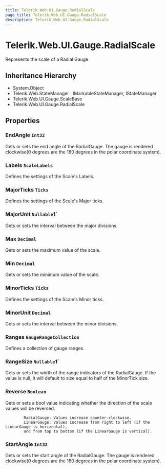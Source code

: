 ```yaml
---
title: Telerik.Web.UI.Gauge.RadialScale
page_title: Telerik.Web.UI.Gauge.RadialScale
description: Telerik.Web.UI.Gauge.RadialScale
---
```


# Telerik.Web.UI.Gauge.RadialScale

Represents the scale of a Radial Gauge.

## Inheritance Hierarchy

* System.Object
* Telerik.Web.StateManager : IMarkableStateManager, IStateManager
* Telerik.Web.UI.Gauge.ScaleBase
* Telerik.Web.UI.Gauge.RadialScale

## Properties

###  EndAngle `Int32`

Gets or sets the end angle of the RadialGauge.
            The gauge is rendered clockwise(0 degrees are the 180 degrees in the polar coordinate system).

###  Labels `ScaleLabels`

Defines the settings of the Scale's Labels.

###  MajorTicks `Ticks`

Defines the settings of the Scale's Major ticks.

###  MajorUnit `Nullable`1`

Gets or sets the interval between the major divisions.

###  Max `Decimal`

Gets or sets the maximum value of the scale.

###  Min `Decimal`

Gets or sets the minimum value of the scale.

###  MinorTicks `Ticks`

Defines the settings of the Scale's Minor ticks.

###  MinorUnit `Decimal`

Gets or sets the interval between the minor divisions.

###  Ranges `GaugeRangeCollection`

Defines a collection of gauge ranges.

###  RangeSize `Nullable`1`

Gets or sets the width of the range indicators of the RadialGauge.
            If the value is null, it will default to size equal to half of the MinorTick size.

###  Reverse `Boolean`

Gets or sets a bool value indicating whether the direction of the scale values will be reversed.
            
            RadialGauge: Values increase counter-clockwise.
            LinearGauge: Values increase from right to left (if the LinearGauge is horizontal),
            and from top to bottom (if the LinearGauge is vertical).

###  StartAngle `Int32`

Gets or sets the start angle of the RadialGauge.
            The gauge is rendered clockwise(0 degrees are the 180 degrees in the polar coordinate system).

